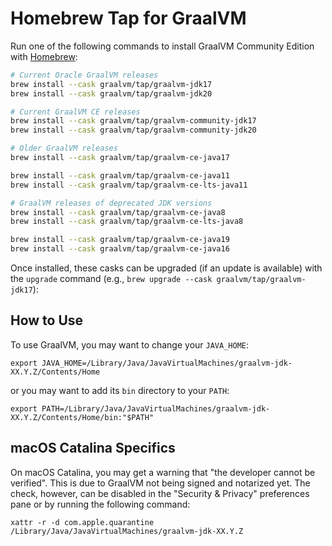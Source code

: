 # Homebrew Tap for GraalVM

Run one of the following commands to install GraalVM Community Edition with [Homebrew]:

```bash
# Current Oracle GraalVM releases
brew install --cask graalvm/tap/graalvm-jdk17
brew install --cask graalvm/tap/graalvm-jdk20

# Current GraalVM CE releases
brew install --cask graalvm/tap/graalvm-community-jdk17
brew install --cask graalvm/tap/graalvm-community-jdk20

# Older GraalVM releases
brew install --cask graalvm/tap/graalvm-ce-java17

brew install --cask graalvm/tap/graalvm-ce-java11
brew install --cask graalvm/tap/graalvm-ce-lts-java11

# GraalVM releases of deprecated JDK versions
brew install --cask graalvm/tap/graalvm-ce-java8
brew install --cask graalvm/tap/graalvm-ce-lts-java8

brew install --cask graalvm/tap/graalvm-ce-java19
brew install --cask graalvm/tap/graalvm-ce-java16
```

Once installed, these casks can be upgraded (if an update is available) with the `upgrade` command (e.g., `brew upgrade --cask graalvm/tap/graalvm-jdk17`):

## How to Use

To use GraalVM, you may want to change your `JAVA_HOME`: 

 `export JAVA_HOME=/Library/Java/JavaVirtualMachines/graalvm-jdk-XX.Y.Z/Contents/Home`

or you may want to add its `bin` directory to your `PATH`:

  `export PATH=/Library/Java/JavaVirtualMachines/graalvm-jdk-XX.Y.Z/Contents/Home/bin:"$PATH"`


## macOS Catalina Specifics

On macOS Catalina, you may get a warning that "the developer cannot be
verified". This is due to GraalVM not being signed and notarized yet.
The check, however, can be disabled in the "Security & Privacy"
preferences pane or by running the following command:

 `xattr -r -d com.apple.quarantine /Library/Java/JavaVirtualMachines/graalvm-jdk-XX.Y.Z`
 

[Homebrew]: https://brew.sh/
